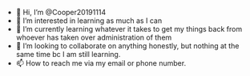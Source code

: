 - 👋 Hi, I’m @Cooper20191114
- 👀 I’m interested in learning as much as I can
- 🌱 I’m currently learning whatever it takes to get my things back from whoever has taken over administration of them 
- 💞️ I’m looking to collaborate on anything honestly, but nothing at the same time bc I am still learning. 
- 📫 How to reach me via my email or phone number. 

<!---
Cooper20191114/Cooper20191114 is a ✨ special ✨ repository because its `README.md` (this file) appears on your GitHub profile.
You can click the Preview link to take a look at your changes.
--->
